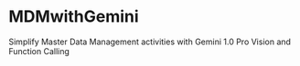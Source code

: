 # MDMwithGemini
Simplify Master Data Management activities with Gemini 1.0 Pro Vision and Function Calling
